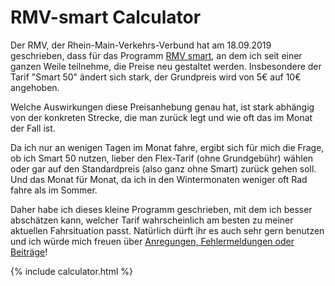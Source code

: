 # RMV-smart Calculator

Der RMV, der Rhein-Main-Verkehrs-Verbund hat am 18.09.2019 geschrieben, dass für das Programm
[RMV smart](https://sites.rmv.de/rmvsmart), an dem ich
seit einer ganzen Weile teilnehme, die Preise neu gestaltet werden. Insbesondere der Tarif "Smart 50" ändert sich stark,
der Grundpreis wird von 5€ auf 10€ angehoben.

Welche Auswirkungen diese Preisanhebung genau hat, ist stark abhängig von der konkreten Strecke, die man zurück legt
und wie oft das im Monat der Fall ist.

Da ich nur an wenigen Tagen im Monat fahre, ergibt sich für mich die Frage, ob ich Smart 50 nutzen, lieber den
Flex-Tarif (ohne Grundgebühr) wählen oder gar auf den Standardpreis (also ganz ohne Smart) zurück gehen soll. Und das
Monat für Monat, da ich in den Wintermonaten weniger oft Rad fahre als im Sommer.

Daher habe ich dieses kleine Programm geschrieben, mit dem ich besser abschätzen kann, welcher Tarif wahrscheinlich
am besten zu meiner aktuellen Fahrsituation passt. Natürlich dürft ihr es auch sehr gern benutzen und ich würde mich
freuen über [Anregungen, Fehlermeldungen oder Beiträge](https://github.com/jschirrmacher/rmv-smart-calculator/issues)!

{% include calculator.html %}
